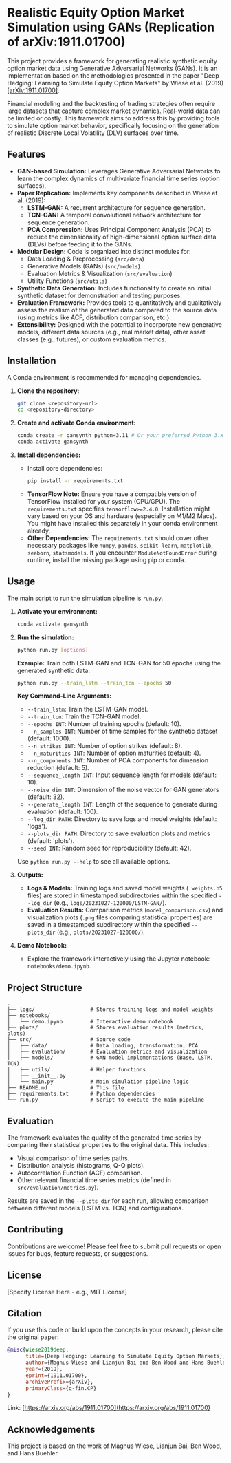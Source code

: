 # Realistic Equity Option Market Simulation using GANs (Replication of arXiv:1911.01700)

This project provides a framework for generating realistic synthetic equity option market data using Generative Adversarial Networks (GANs). It is an implementation based on the methodologies presented in the paper "Deep Hedging: Learning to Simulate Equity Option Markets" by Wiese et al. (2019) [[arXiv:1911.01700]](https://arxiv.org/abs/1911.01700).

Financial modeling and the backtesting of trading strategies often require large datasets that capture complex market dynamics. Real-world data can be limited or costly. This framework aims to address this by providing tools to simulate option market behavior, specifically focusing on the generation of realistic Discrete Local Volatility (DLV) surfaces over time.

## Features

*   **GAN-based Simulation:** Leverages Generative Adversarial Networks to learn the complex dynamics of multivariate financial time series (option surfaces).
*   **Paper Replication:** Implements key components described in Wiese et al. (2019):
    *   **LSTM-GAN:** A recurrent architecture for sequence generation.
    *   **TCN-GAN:** A temporal convolutional network architecture for sequence generation.
    *   **PCA Compression:** Uses Principal Component Analysis (PCA) to reduce the dimensionality of high-dimensional option surface data (DLVs) before feeding it to the GANs.
*   **Modular Design:** Code is organized into distinct modules for:
    *   Data Loading & Preprocessing (`src/data`)
    *   Generative Models (GANs) (`src/models`)
    *   Evaluation Metrics & Visualization (`src/evaluation`)
    *   Utility Functions (`src/utils`)
*   **Synthetic Data Generation:** Includes functionality to create an initial synthetic dataset for demonstration and testing purposes.
*   **Evaluation Framework:** Provides tools to quantitatively and qualitatively assess the realism of the generated data compared to the source data (using metrics like ACF, distribution comparison, etc.).
*   **Extensibility:** Designed with the potential to incorporate new generative models, different data sources (e.g., real market data), other asset classes (e.g., futures), or custom evaluation metrics.

## Installation

A Conda environment is recommended for managing dependencies.

1.  **Clone the repository:**
    ```bash
    git clone <repository-url>
    cd <repository-directory>
    ```

2.  **Create and activate Conda environment:**
    ```bash
    conda create -n gansynth python=3.11 # Or your preferred Python 3.x version
    conda activate gansynth
    ```

3.  **Install dependencies:**
    *   Install core dependencies:
        ```bash
        pip install -r requirements.txt
        ```
    *   **TensorFlow Note:** Ensure you have a compatible version of TensorFlow installed for your system (CPU/GPU). The `requirements.txt` specifies `tensorflow>=2.4.0`. Installation might vary based on your OS and hardware (especially on M1/M2 Macs). You might have installed this separately in your conda environment already.
    *   **Other Dependencies:** The `requirements.txt` should cover other necessary packages like `numpy`, `pandas`, `scikit-learn`, `matplotlib`, `seaborn`, `statsmodels`. If you encounter `ModuleNotFoundError` during runtime, install the missing package using pip or conda.

## Usage

The main script to run the simulation pipeline is `run.py`.

1.  **Activate your environment:**
    ```bash
    conda activate gansynth
    ```

2.  **Run the simulation:**
    ```bash
    python run.py [options]
    ```

    **Example:** Train both LSTM-GAN and TCN-GAN for 50 epochs using the generated synthetic data:
    ```bash
    python run.py --train_lstm --train_tcn --epochs 50
    ```

    **Key Command-Line Arguments:**
    *   `--train_lstm`: Train the LSTM-GAN model.
    *   `--train_tcn`: Train the TCN-GAN model.
    *   `--epochs INT`: Number of training epochs (default: 10).
    *   `--n_samples INT`: Number of time samples for the synthetic dataset (default: 1000).
    *   `--n_strikes INT`: Number of option strikes (default: 8).
    *   `--n_maturities INT`: Number of option maturities (default: 4).
    *   `--n_components INT`: Number of PCA components for dimension reduction (default: 5).
    *   `--sequence_length INT`: Input sequence length for models (default: 10).
    *   `--noise_dim INT`: Dimension of the noise vector for GAN generators (default: 32).
    *   `--generate_length INT`: Length of the sequence to generate during evaluation (default: 100).
    *   `--log_dir PATH`: Directory to save logs and model weights (default: 'logs').
    *   `--plots_dir PATH`: Directory to save evaluation plots and metrics (default: 'plots').
    *   `--seed INT`: Random seed for reproducibility (default: 42).

    Use `python run.py --help` to see all available options.

3.  **Outputs:**
    *   **Logs & Models:** Training logs and saved model weights (`.weights.h5` files) are stored in timestamped subdirectories within the specified `--log_dir` (e.g., `logs/20231027-120000/LSTM-GAN/`).
    *   **Evaluation Results:** Comparison metrics (`model_comparison.csv`) and visualization plots (`.png` files comparing statistical properties) are saved in a timestamped subdirectory within the specified `--plots_dir` (e.g., `plots/20231027-120000/`).

4.  **Demo Notebook:**
    *   Explore the framework interactively using the Jupyter notebook: `notebooks/demo.ipynb`.

## Project Structure

```
.
├── logs/                  # Stores training logs and model weights
├── notebooks/
│   └── demo.ipynb         # Interactive demo notebook
├── plots/                 # Stores evaluation results (metrics, plots)
├── src/                   # Source code
│   ├── data/              # Data loading, transformation, PCA
│   ├── evaluation/        # Evaluation metrics and visualization
│   ├── models/            # GAN model implementations (Base, LSTM, TCN)
│   ├── utils/             # Helper functions
│   ├── __init__.py
│   └── main.py            # Main simulation pipeline logic
├── README.md              # This file
├── requirements.txt       # Python dependencies
└── run.py                 # Script to execute the main pipeline
```

## Evaluation

The framework evaluates the quality of the generated time series by comparing their statistical properties to the original data. This includes:

*   Visual comparison of time series paths.
*   Distribution analysis (histograms, Q-Q plots).
*   Autocorrelation Function (ACF) comparison.
*   Other relevant financial time series metrics (defined in `src/evaluation/metrics.py`).

Results are saved in the `--plots_dir` for each run, allowing comparison between different models (LSTM vs. TCN) and configurations.

## Contributing

Contributions are welcome! Please feel free to submit pull requests or open issues for bugs, feature requests, or suggestions.

## License

[Specify License Here - e.g., MIT License]

## Citation

If you use this code or build upon the concepts in your research, please cite the original paper:

```bibtex
@misc{wiese2019deep,
      title={Deep Hedging: Learning to Simulate Equity Option Markets},
      author={Magnus Wiese and Lianjun Bai and Ben Wood and Hans Buehler},
      year={2019},
      eprint={1911.01700},
      archivePrefix={arXiv},
      primaryClass={q-fin.CP}
}
```

Link: [https://arxiv.org/abs/1911.01700](https://arxiv.org/abs/1911.01700)

## Acknowledgements

This project is based on the work of Magnus Wiese, Lianjun Bai, Ben Wood, and Hans Buehler. 